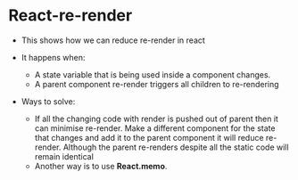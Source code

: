 # React-re-render

- This shows how we can reduce re-render in react
- It happens when:
    - A state variable that is being used inside a component changes.
    - A parent component re-render triggers all children to re-rendering

- Ways to solve:
    - If all the changing code with render is pushed out of parent then it can minimise re-render. Make a different component for the state that changes and add it to the parent component it will reduce re-render. Although the parent re-renders despite all the static code will remain identical
    - Another way is to use **React.memo**.
